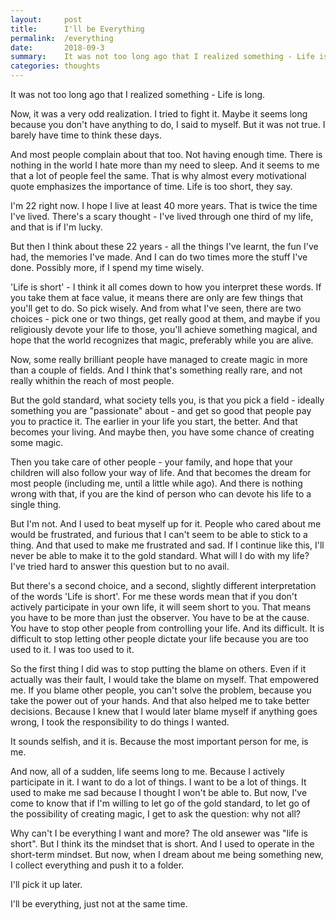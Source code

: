 ```yaml
---
layout:     post
title:      I'll be Everything
permalink:  /everything
date:       2018-09-3
summary:    It was not too long ago that I realized something - Life is long.
categories: thoughts
---
```


It was not too long ago that I realized something - Life is long.

Now, it was a very odd realization. I tried to fight it. Maybe it seems long because you don't have anything to do, I said to myself. But it was not true. I barely have time to think these days.

And most people complain about that too. Not having enough time. There is nothing in the world I hate more than my need to sleep. And it seems to me that a lot of people feel the same. That is why almost every motivational quote emphasizes the importance of time. Life is too short, they say.

I'm 22 right now. I hope I live at least 40 more years. That is twice the time I've lived. There's a scary thought - I've lived through one third of my life, and that is if I'm lucky.

But then I think about these 22 years - all the things I've learnt, the fun I've had, the memories I've made. And I can do two times more the stuff I've done. Possibly more, if I spend my time wisely.

'Life is short' - I think it all comes down to how you interpret these words. If you take them at face value, it means there are only are few things that you'll get to do. So pick wisely. And from what I've seen, there are two choices - pick one or two things, get really good at them, and maybe if you religiously devote your life to those, you'll achieve something magical, and hope that the world recognizes that magic, preferably while you are alive.

Now, some really brilliant people have managed to create magic in more than a couple of fields. And I think that's something really rare, and not really whithin the reach of most people.

But the gold standard, what society tells you, is that you pick a field - ideally something you are "passionate" about - and get so good that people pay you to practice it. The earlier in your life you start, the better. And that becomes your living. And maybe then, you have some chance of creating some magic.

Then you take care of other people - your family, and hope that your children will also follow your way of life. And that becomes the dream for most people (including me, until a little while ago). And there is nothing wrong with that, if you are the kind of person who can devote his life to a single thing.

But I'm not. And I used to beat myself up for it. People who cared about me would be frustrated, and furious that I can't seem to be able to stick to a thing. And that used to make me frustrated and sad. If I continue like this, I'll never be able to make it to the gold standard. What will I do with my life? I've tried hard to answer this question but to no avail.

But there's a second choice, and a second, slightly different interpretation of the words 'Life is short'. For me these words mean that if you don't actively participate in your own life, it will seem short to you. That means you have to be more than just the observer. You have to be at the cause. You have to stop other people from controlling your life. And its difficult. It is difficult to stop letting other people dictate your life because you are too used to it. I was too used to it.

So the first thing I did was to stop putting the blame on others. Even if it actually was their fault, I would take the blame on myself. That empowered me. If you blame other people, you can't solve the problem, because you take the power out of your hands. And that also helped me to take better decisions. Because I knew that I would later blame myself if anything goes wrong, I took the responsibility to do things I wanted.

It sounds selfish, and it is. Because the most important person for me, is me.

And now, all of a sudden, life seems long to me. Because I actively participate in it. I want to do a lot of things. I want to be a lot of things. It used to make me sad because I thought I won't be able to. But now, I've come to know that if I'm willing to let go of the gold standard, to let go of the possibility of creating magic, I get to ask the question: why not all?

Why can't I be everything I want and more? The old ansewer was "life is short". But I think its the mindset that is short. And I used to operate in the short-term mindset. But now, when I dream about me being something new, I collect everything and push it to a folder.

I'll pick it up later.

I'll be everything, just not at the same time.
